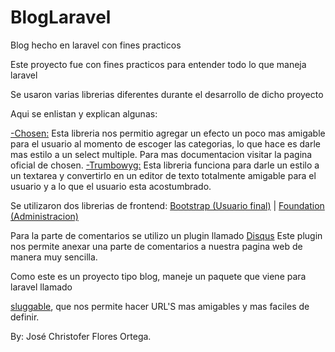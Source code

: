 # BlogLaravel
Blog hecho en laravel con fines practicos

Este proyecto fue con fines practicos para entender todo lo que maneja laravel

Se usaron varias librerias diferentes durante el desarrollo de dicho proyecto

Aqui se enlistan y explican algunas:

<a href="https://harvesthq.github.io/chosen/">-Chosen:</a>
	Esta libreria nos permitio agregar un efecto un poco mas amigable para el usuario
	al momento de escoger las categorias, lo que hace es darle mas estilo a un 
	select multiple. Para mas documentacion visitar la pagina oficial de chosen.
<a href="https://alex-d.github.io/Trumbowyg/">-Trumbowyg:</a>
	Esta libreria funciona para darle un estilo a un textarea y convertirlo en un 
	editor de texto totalmente amigable para el usuario y a lo que el usuario esta acostumbrado.

Se utilizaron dos librerias de frontend:
<a href="http://getbootstrap.com/">Bootstrap (Usuario final)</a> | <a href="http://foundation.zurb.com/">Foundation (Administracion)</a>

Para la parte de comentarios se utilizo un plugin llamado <a href="https://disqus.com/">Disqus</a>
Este plugin nos permite anexar una parte de comentarios a nuestra pagina web de manera muy sencilla.

Como este es un proyecto tipo blog, maneje un paquete que viene para laravel llamado 

<a href="https://github.com/cviebrock/eloquent-sluggable">sluggable</a>, que nos permite hacer 
URL'S mas amigables y mas faciles de definir.

By: José Christofer Flores Ortega.


